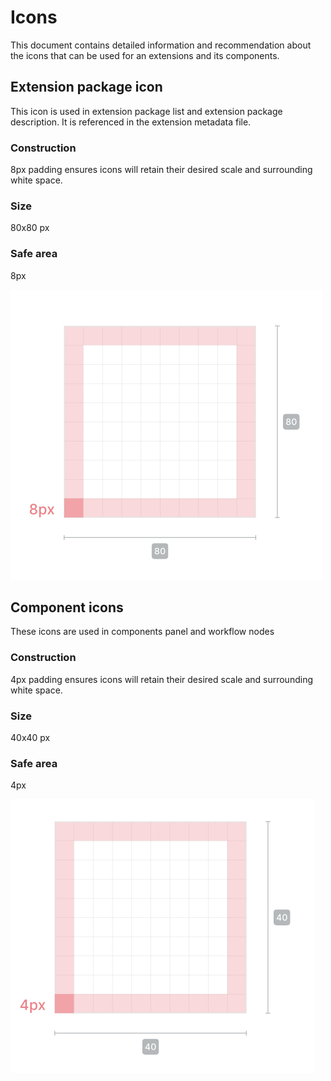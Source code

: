 # Icons

This document contains detailed information and recommendation about the icons that can be used for an extensions and its components.

## Extension package icon

This icon is used in extension package list and extension package description. It is referenced in the extension metadata file.

### Construction

8px padding ensures icons will retain their
desired scale and surrounding white space.

### Size

80x80 px

### Safe area

8px

![icon](./img/80px.png)

## Component icons

These icons are used in components panel and workflow nodes

### Construction

4px padding ensures icons will retain their
desired scale and surrounding white space.

### Size

40x40 px

### Safe area

4px

![icon](./img/40px.png)
